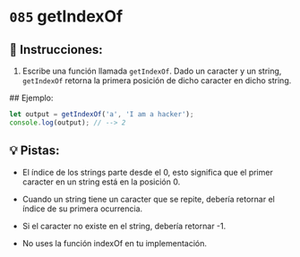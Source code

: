 # `085` getIndexOf

## 📝 Instrucciones: 

1. Escribe una función llamada `getIndexOf`. Dado un caracter y un string, `getIndexOf` retorna la primera posición de dicho caracter en dicho string.

## Ejemplo:

```js
let output = getIndexOf('a', 'I am a hacker');
console.log(output); // --> 2
```

## 💡 Pistas:

+ El índice de los strings parte desde el 0, esto significa que el primer caracter en un string está en la posición 0.

+ Cuando un string tiene un caracter que se repite, debería retornar el índice de su primera ocurrencia.

+ Si el caracter no existe en el string, debería retornar -1.

+ No uses la función indexOf en tu implementación.